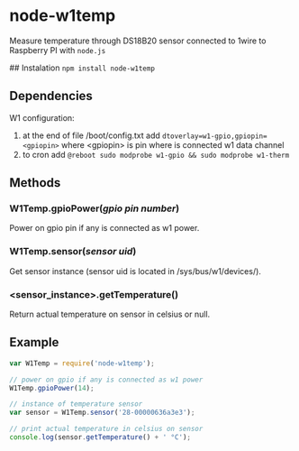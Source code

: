 # node-w1temp
Measure temperature through DS18B20 sensor connected to 1wire to Raspberry PI with `node.js`

## Instalation
`npm install node-w1temp`

## Dependencies
W1 configuration:

1. at the end of file /boot/config.txt add `dtoverlay=w1-gpio,gpiopin=<gpiopin>` where &lt;gpiopin&gt; is pin where is connected w1 data channel
2. to cron add `@reboot sudo modprobe w1-gpio && sudo modprobe w1-therm`

## Methods

### W1Temp.gpioPower(*gpio pin number*)
Power on gpio pin if any is connected as w1 power.

### W1Temp.sensor(*sensor uid*)
Get sensor instance (sensor uid is located in /sys/bus/w1/devices/).

### &lt;sensor_instance&gt;.getTemperature()
Return actual temperature on sensor in celsius or null.

## Example
```javascript
var W1Temp = require('node-w1temp');

// power on gpio if any is connected as w1 power
W1Temp.gpioPower(14);

// instance of temperature sensor
var sensor = W1Temp.sensor('28-00000636a3e3');

// print actual temperature in celsius on sensor
console.log(sensor.getTemperature() + ' °C');
```
